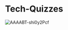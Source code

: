 # Tech-Quizzes
![AAAABT-shi0y2Pcf](https://user-images.githubusercontent.com/80105162/123539369-0ae77680-d757-11eb-9e76-7ac90cb4bf65.jpg)
